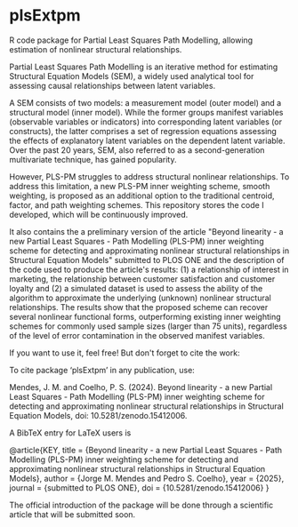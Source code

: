 # plsExtpm

R code package for Partial Least Squares Path Modelling, allowing estimation of nonlinear structural relationships.

Partial Least Squares Path Modelling is an iterative method for estimating Structural Equation Models (SEM), a widely used analytical tool for assessing causal relationships between latent variables.

A SEM consists of two models: a measurement model (outer model) and a structural model (inner model). While the former groups manifest variables (observable variables or indicators) into corresponding latent variables (or constructs), the latter comprises a set of regression equations assessing the effects of explanatory latent variables on the dependent latent variable. Over the past 20 years, SEM, also referred to as a second-generation multivariate technique, has gained popularity.

However, PLS-PM struggles to address structural nonlinear relationships. To address this limitation, a new PLS-PM inner weighting scheme, smooth weighting, is proposed as an additional option to the traditional centroid, factor, and path weighting schemes. This repository stores the code I developed, which will be continuously improved.

It also contains the a preliminary version of the article "Beyond linearity - a new Partial Least Squares - Path Modelling (PLS-PM) inner weighting scheme for detecting and approximating nonlinear structural relationships in Structural Equation Models" submitted to PLOS ONE and the description of the code used to produce the article's results: (1) a relationship of interest in marketing, the relationship between customer satisfaction and customer loyalty and (2) a simulated dataset is used to assess the ability of the algorithm to approximate the underlying (unknown) nonlinear structural relationships. The results show that the proposed scheme can recover several nonlinear functional forms, outperforming existing inner weighting schemes for commonly used sample sizes (larger than 75 units), regardless of the level of error contamination in the observed manifest variables.

If you want to use it, feel free! But don't forget to cite the work:

To cite package ‘plsExtpm’ in any publication, use:

Mendes, J. M. and Coelho, P. S. (2024). Beyond linearity - a new Partial Least Squares - Path Modelling (PLS-PM) inner weighting scheme for detecting and approximating nonlinear structural relationships in Structural Equation Models, doi: 10.5281/zenodo.15412006.

A BibTeX entry for LaTeX users is

  @article{KEY,
    title = {Beyond linearity - a new Partial Least Squares - Path Modelling (PLS-PM) inner weighting scheme for detecting and approximating nonlinear structural relationships in Structural Equation Models},
    author = {Jorge M. Mendes and Pedro S. Coelho},
    year = {2025},
    journal = {submitted to PLOS ONE},
    doi = {10.5281/zenodo.15412006}
  }

The official introduction of the package will be done through a scientific article that will be submitted soon.
